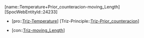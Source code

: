 ﻿---
type: TrizContradiction
aliases:
- Temperature+Prior_counteracion-moving_Length
license: CC BY-SA 4.0
copyright: https://github.com/SpocWeb
IsDeleted: false
IsReadOnly: false
Confidential: public
tags: 
- Triz/Contradiction
---
[name::Temperature+Prior_counteracion-moving_Length]
[SpocWebEntityId::24233]
+ [pro::[Triz-Temperature](tech/Triz/Parameter/Triz-Temperature.md)]
[Triz-Principle::[Triz-Prior_counteracion](tech/Triz/Principle/Triz-Prior_counteracion.md)]
- [con::[Triz-moving_Length](tech/Triz/Parameter/Triz-moving_Length.md)]

